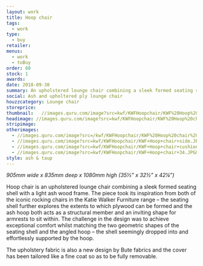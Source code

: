 ```yaml
---
layout: work
title: Hoop chair
tags:
  - work
type:
  - buy
retailer:
menus:
  - work
  - toBuy
order: 60
stock: 1
awards:
date: 2018-09-30
summary: An upholstered lounge chair combining a sleek formed seating shell with a light ash wood frame.
social: Ash and upholtered ply lounge chair
houzzcategory: Lounge chair
storeprice: 
thumbnail:   //images.quru.com/image?src=kwf/KWFHoopchair/KWF%20Hoop%20chair%20cushion%2034.JPG&angle=90&bottom=0.86875&top=0.14063&fill=auto&strip=1
headimage: //images.quru.com/image?src=kwf/KWFHoopchair/KWF%20Hoop%20chair%20cushion%2034.JPG&angle=90&bottom=0.91875&top=0.05625&strip=1
stripimage: 
otherimages:
  - //images.quru.com/image?src=/kwf/KWFHoopchair/KWF%20Hoop%20chair%20back%2034.JPG&angle=90&top=0.1&bottom=0.9&fill=auto&strip=1
  - //images.quru.com/image?src=kwf/KWFHoopchair/KWF+Hoop+chair+side.JPG&top=0.1&bottom=0.9&angle=90&fill=auto&strip=1
  - //images.quru.com/image?src=kwf/KWFHoopchair/KWF+Hoop+chair+cushion+34.JPG&top=0.1&bottom=0.9&angle=90&fill=auto&strip=1
  - //images.quru.com/image?src=kwf/KWFHoopchair/KWF+Hoop+chair+34.JPG&top=0.13&bottom=0.9&angle=90&fill=auto&strip=1
style: ash & taup
---
```

_905mm wide x 835mm deep x 1080mm high (35&#8531;&rdquo; x 32&frac12;&rdquo; x 42&frac14;&rdquo;)_

Hoop chair is an upholstered lounge chair combining a sleek formed seating shell with a light ash wood frame. The piece took its inspiration from both of the iconic rocking chairs in the Katie Walker Furniture range – the seating shell further explores the extents to which plywood can be formed and the ash hoop both acts as a structural member and an inviting shape for armrests to sit within. The challenge in the design was to achieve exceptional comfort whilst matching the two geometric shapes of the seating shell and the angled hoop – the shell seemingly dropped into and effortlessly supported by the hoop.

The upholstery fabric is also a new design by Bute fabrics and the cover has been tailored like a fine coat so as to be fully removable.
